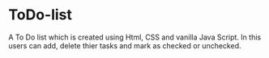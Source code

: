 # ToDo-list

A To Do list which is created using Html, CSS and vanilla Java Script. In this users can add, delete thier tasks and mark as checked or unchecked.
